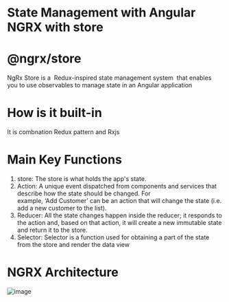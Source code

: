 # State Management with Angular NGRX with store

# @ngrx/store
NgRx Store is a  Redux-inspired state management system  that enables you to use observables to manage state in an Angular application

# How is it built-in
It is combnation Redux pattern and Rxjs


# Main Key Functions

1. store: The store is what holds the app's state. 
2. Action: A unique event dispatched from components and services that describe how the state should be changed. For    
   example, ‘Add Customer’ can be an action that will change the state (i.e. add a new customer to the list).
3. Reducer: All the state changes happen inside the reducer; it responds to the action and, based on that action, it will
   create a new immutable state and return it to the store.
4. Selector: Selector is a function used for obtaining a part of the state from the store and render the data view

# NGRX Architecture

![image](https://user-images.githubusercontent.com/11206974/127764128-cde89b89-769d-4d67-ab21-36fd2525f856.png)
